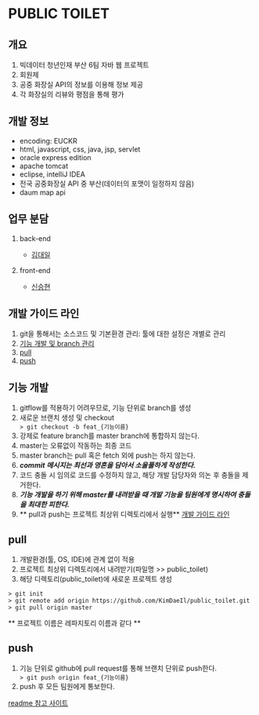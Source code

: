 PUBLIC TOILET
==

## 개요
1. 빅데이터 청년인재 부산 6팀 자바 웹 프로젝트
2. 회원제
3. 공중 화장실 API의 정보를 이용해 정보 제공
4. 각 화장실의 리뷰와 평점을 통해 평가

  
## 개발 정보
- encoding: EUCKR
- html, javascript, css, java, jsp, servlet
- oracle express edition
- apache tomcat
- eclipse, intelliJ IDEA
- 전국 공중화장실 API 중 부산(데이터의 포맷이 일정하지 않음)
- daum map api
  
  
## 업무 분담
1. back-end  
	* [김대일](https://github.com/KimDaeil)  
	  
2. front-end  
	* [신승현](https://github.com/rofhs12)  
  
  
## 개발 가이드 라인
1. git을 통해서는 소스코드 및 기본환경 관리: 툴에 대한 설정은 개별로 관리
2. [기능 개발 및 branch 관리](#기능개발)  
3. [pull](#pull)  
4. [push](#push)  
  
	
## 기능 개발
1. gitflow를 적용하기 어려우므로, 기능 단위로 branch를 생성  
2. 새로운 브랜치 생성 및 checkout  
```> git checkout -b feat_{기능이름}```  
3. 강제로 feature branch를 master branch에 통합하지 않는다.  
4. master는 오류없이 작동하는 최종 코드  
5. master branch는 pull 혹은 fetch 외에 push는 하지 않는다.
6. **_commit 메시지는 최선과 영혼을 담아서 소울풀하게 작성한다._**
7. 코드 충돌 시 임의로 코드를 수정하지 않고, 해당 개발 담당자와 의논 후 충돌을 제거한다.
8. **_기능 개발을 하기 위해 master를 내려받을 때  개발 기능을 팀원에게 명시하여 충돌을 최대한 피한다._**  
9. ** pull과 push는 프로젝트 최상위 디렉토리에서 실행**
[개발 가이드 라인](#개발_가이드_라인)

  
## pull
1. 개발환경(툴, OS, IDE)에 관계 없이 적용
2. 프로젝트 최상위 디렉토리에서 내려받기(파일명 >> public_toilet)  
3. 해당 디렉토리(public_toilet)에 새로운 프로젝트 생성
```
> git init
> git remote add origin https://github.com/KimDaeIl/public_toilet.git
> git pull origin master
```  
** 프로젝트 이름은 레파지토리 이름과 같다 **

   
## push
1. 기능 단위로 github에 pull request를 통해 브랜치 단위로 push한다.  
```> git push origin feat_{기능이름}```
2. push 후 모든 팀원에게 통보한다.


[readme 참고 사이트](http://blog.eomdev.com/github/2015/12/11/github-markdown.html)
